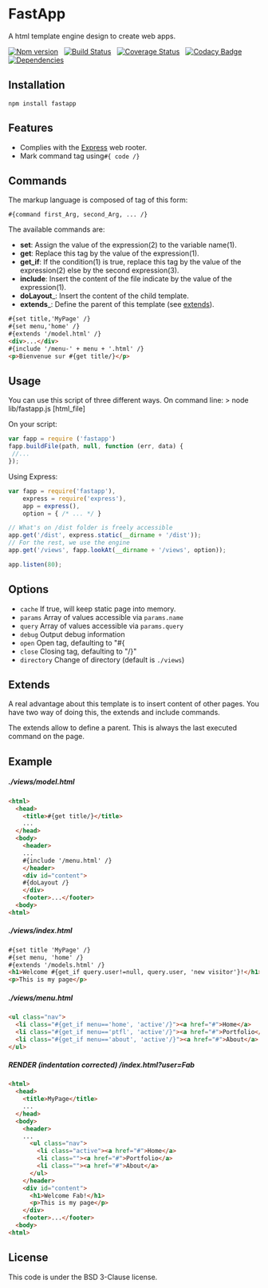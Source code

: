 # FastApp

A html template engine design to create web apps.

[![Npm version](https://badge.fury.io/js/fastapp.svg)](https://badge.fury.io/js/fastapp)
&nbsp; 
[![Build Status](https://api.travis-ci.org/AxFab/fastapp.svg?branch=master)](http://travis-ci.org/axfab/fastapp)
&nbsp; 
[![Coverage Status](https://img.shields.io/coveralls/AxFab/fastapp.svg)](https://coveralls.io/r/AxFab/fastapp?branch=master)
&nbsp;
[![Codacy Badge](https://api.codacy.com/project/badge/9f2126cc157c451fa996d83517fcdf00)](https://www.codacy.com/app/fabien-bavent/fastapp)
&nbsp; 
[![Dependencies](https://david-dm.org/AxFab/fastapp.svg)](https://david-dm.org/AxFab/fastapp)

## Installation

    npm install fastapp
    
## Features

  - Complies with the [Express](1) web rooter.
  - Mark command tag using`#{ code /}`


## Commands

The markup language is composed of tag of this form:

    #{command first_Arg, second_Arg, ... /}

The available commands are:

 - __set__: Assign the value of the expression(2) to the variable name(1).
 - __get__: Replace this tag by the value of the expression(1).
 - __get_if__: If the condition(1) is true, replace this tag by the value of the expression(2) else by the second expression(3).
 - __include__: Insert the content of the file indicate by the value of the expression(1).
 - __doLayout___: Insert the content of the child template.
 - __extends___: Define the parent of this template (see [extends](#extends)).

```html
#{set title,'MyPage' /}
#{set menu,'home' /}
#{extends '/model.html' /}
<div>...</div>
#{include '/menu-' + menu + '.html' /}
<p>Bienvenue sur #{get title/}</p>
```


## Usage

You can use this script of three different ways.
On command line:
    > node lib/fastapp.js [html_file]
    
On your script:
```js
var fapp = require ('fastapp')
fapp.buildFile(path, null, function (err, data) {
 //...
});
```

Using Express:
```js
var fapp = require('fastapp'),
    express = require('express'),
    app = express(),
    option = { /* ... */ }

// What's on /dist folder is freely accessible
app.get('/dist', express.static(__dirname + '/dist'));
// For the rest, we use the engine
app.get('/views', fapp.lookAt(__dirname + '/views', option));

app.listen(80);
```


## Options

  - `cache` If true, will keep static page into memory.
  - `params` Array of values accessible via `params.name`
  - `query` Array of values accessible via `params.query`
  - `debug` Output debug information
  - `open` Open tag, defaulting to "#{
  - `close` Closing tag, defaulting to "/}"
  - `directory` Change of directory (default is `./views`)


## Extends

A real advantage about this template is to insert content of other pages. 
You have two way of doing this, the extends and include commands.

The extends allow to define a parent. This is always the last executed command on the page.

## Example

##### ./views/model.html
```html
<html>
  <head>
    <title>#{get title/}</title>
    ...
  </head>
  <body>
    <header>
    ...
    #{include '/menu.html' /}
    </header>
    <div id="content">
    #{doLayout /}
    </div>
    <footer>...</footer>
  <body>
<html>
```

##### ./views/index.html
```html
#{set title 'MyPage' /}
#{set menu, 'home' /}
#{extends '/models.html' /}
<h1>Welcome #{get_if query.user!=null, query.user, 'new visitor'}!</h1>
<p>This is my page</p>
```

##### ./views/menu.html
```html
<ul class="nav">
  <li class="#{get_if menu=='home', 'active'/}"><a href="#">Home</a>
  <li class="#{get_if menu=='ptfl', 'active'/}"><a href="#">Portfolio</a>
  <li class="#{get_if menu=='about', 'active'/}"><a href="#">About</a>
</ul>
```

##### RENDER (indentation corrected)  /index.html?user=Fab
```html
<html>
  <head>
    <title>MyPage</title>
    ...
  </head>
  <body>
    <header>
    ...
      <ul class="nav">
        <li class="active"><a href="#">Home</a>
        <li class=""><a href="#">Portfolio</a>
        <li class=""><a href="#">About</a>
      </ul>
    </header>
    <div id="content">
      <h1>Welcome Fab!</h1>
      <p>This is my page</p>
    </div>
    <footer>...</footer>
  <body>
<html>
```


## License
This code is under the BSD 3-Clause license.


 [1]: http://expressjs.com
